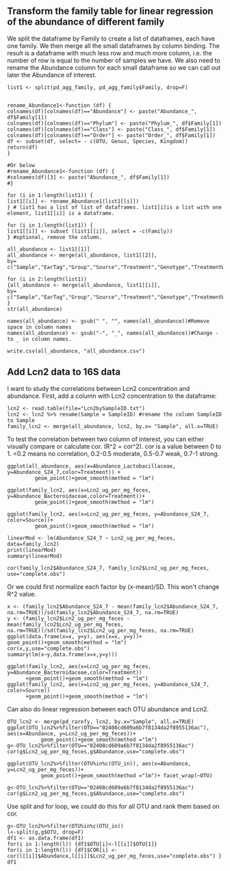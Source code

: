 ## Transform the family table for linear regression of the abundance of different family
We split the dataframe by Family to create a list of dataframes, each have one family. We then merge all the small dataframes by column binding. The result is a dataframe with much less row and much more column, i.e. the number of row is equal to the number of samples we have. We also need to rename the Abundance column for each small dataframe so we can call out later the Abundance of interest. 

```
list1 <- split(pd_agg_family, pd_agg_family$Family, drop=F)


rename_Abundance1<-function (df) {
colnames(df)[colnames(df)=="Abundance"] <- paste("Abundance_", df$Family[1])
colnames(df)[colnames(df)=="Phylum"] <- paste("Phylum_", df$Family[1])
colnames(df)[colnames(df)=="Class"] <- paste("Class_", df$Family[1])
colnames(df)[colnames(df)=="Order"] <- paste("Order_", df$Family[1])
df <- subset(df, select= - c(OTU, Genus, Species, Kingdom))
return(df)
}

#Or below 
#rename_Abundance1<-function (df) {
#colnames(df)[3] <- paste("Abundance_", df$Family[1])
#}

for (i in 1:length(list1)) {
list1[[i]] <- rename_Abundance1(list1[[i]])
} # list1 has a list of list of dataframes. list1[i]is a list with one element, list1[[i]] is a dataframe.

for (i in 1:length(list1)) {
list1[[i]] <- subset (list1[[i]], select = -c(Family))
} #optional, remove the column. 

all_abundance <- list1[[1]] 
all_abundance <- merge(all_abundance, list1[[2]], 
by= c("Sample","EarTag","Group","Source","Treatment","Genotype","TreatmentWeek","WeekTreatment","Individual"))

for (i in 2:length(list1)) 
{all_abundance <- merge(all_abundance, list1[[i]], 
by= c("Sample","EarTag","Group","Source","Treatment","Genotype","TreatmentWeek","WeekTreatment","Individual"))
}
str(all_abundance) 

names(all_abundance) <- gsub(" ", "", names(all_abundance))#Remove space in column names
names(all_abundance) <- gsub("-", "_", names(all_abundance))#Change - to _ in column names.

write.csv(all_abundance, "all_abundance.csv")
```

## Add Lcn2 data to 16S data
I want to study the correlations between Lcn2 concentration and abundance. First, add a column with Lcn2 concentration to the dataframe: 

```  
lcn2 <- read.table(file="Lcn2bySampleID.txt")
lcn2 <- lcn2 %>% rename(Sample = SampleID) #rename the column SampleID to Sample 
family_lcn2 <- merge(all_abundance, lcn2, by.x= "Sample", all.x=TRUE)
```

To test the correlation between two column of interest, you can either visually compare or calculate cor. (R^2 = cor^2). cor is a value between 0 to 1. <0.2 means no correlation, 0.2-0.5 moderate, 0.5-0.7 weak, 0.7-1 strong. 
``` 
ggplot(all_abundance, aes(x=Abundance_Lactobacillaceae, y=Abundance_S24_7,color=Treatment)) + 
         geom_point()+geom_smooth(method = "lm")

ggplot(family_lcn2, aes(x=Lcn2_ug_per_mg_feces, y=Abundance_Bacteroidaceae,color=Treatment))+ 
         geom_point()+geom_smooth(method = "lm")
         
ggplot(family_lcn2, aes(x=Lcn2_ug_per_mg_feces, y=Abundance_S24_7, color=Source))+ 
         geom_point()+geom_smooth(method = "lm")

linearMod <- lm(Abundance_S24_7 ~ Lcn2_ug_per_mg_feces, data=family_lcn2)  
print(linearMod)
summary(linearMod)

cor(family_lcn2$Abundance_S24_7, family_lcn2$Lcn2_ug_per_mg_feces, use="complete.obs")

```
Or we could first normalize each factor by (x-mean)/SD. This won't change R^2 value. 
```
x <- (family_lcn2$Abundance_S24_7 - mean(family_lcn2$Abundance_S24_7, na.rm=TRUE))/sd(family_lcn2$Abundance_S24_7, na.rm=TRUE)
y <- (family_lcn2$Lcn2_ug_per_mg_feces - mean(family_lcn2$Lcn2_ug_per_mg_feces, na.rm=TRUE))/sd(family_lcn2$Lcn2_ug_per_mg_feces, na.rm=TRUE)
ggplot(data.frame(x=x, y=y), aes(x=x, y=y))+ geom_point()+geom_smooth(method = "lm")
cor(x,y,use="complete.obs")
summary(lm(x~y,data.frame(x=x,y=y)))

ggplot(family_lcn2, aes(x=Lcn2_ug_per_mg_feces, y=Abundance_Bacteroidaceae,color=Treatment))
      +geom_point()+geom_smooth(method = "lm")
ggplot(family_lcn2, aes(x=Lcn2_ug_per_mg_feces, y=Abundance_S24_7, color=Source))
      +geom_point()+geom_smooth(method = "lm")
```
Can also do linear regression between each OTU abundance and Lcn2. 
```
OTU_lcn2 <- merge(pd_rarefy, lcn2, by.x="Sample", all.x=TRUE)
ggplot(OTU_lcn2%>%filter(OTU=="02408cd609a6b7f8134da2f8955136ac"), aes(x=Abundance, y=Lcn2_ug_per_mg_feces))+
           geom_point()+geom_smooth(method ="lm")
g<-OTU_lcn2%>%filter(OTU=="02408cd609a6b7f8134da2f8955136ac")
cor(g$Lcn2_ug_per_mg_feces,g$Abundance,use="complete.obs")          

ggplot(OTU_lcn2%>%filter(OTU%in%c(OTU_in)), aes(x=Abundance, y=Lcn2_ug_per_mg_feces))+
           geom_point()+geom_smooth(method ="lm")+ facet_wrap(~OTU)
       
g<-OTU_lcn2%>%filter(OTU=="02408cd609a6b7f8134da2f8955136ac")
cor(g$Lcn2_ug_per_mg_feces,g$Abundance,use="complete.obs")

```
Use split and for loop, we could do this for all OTU and rank them based on cor. 
```
g<-OTU_lcn2%>%filter(OTU%in%c(OTU_in))
l<-split(g,g$OTU, drop=F)
df1 <- as.data.frame(df1)
for(i in 1:length(l)) {df1$OTU[i]<-l[[i]]$OTU[1]}
for(i in 1:length(l)) {df1$COR[i] <- cor(l[[i]]$Abundance,l[[i]]$Lcn2_ug_per_mg_feces,use="complete.obs") }
df1
```
